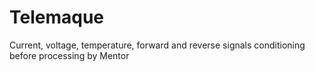 # Telemaque
 Current, voltage, temperature, forward and reverse signals conditioning before processing by Mentor
